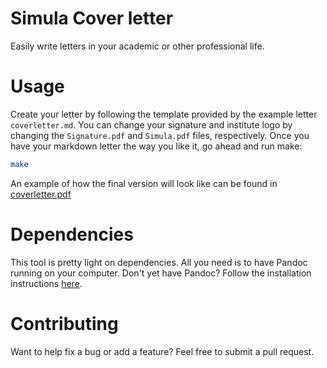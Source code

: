# Simula Cover letter
Easily write letters in your academic or other professional life.

# Usage
Create your letter by following the template provided by the example letter `coverletter.md`. You can change your signature and institute logo by changing the `Signature.pdf` and `Simula.pdf` files, respectively. Once you have your markdown letter the way you like it, go ahead and run make:

```bash
make
```

An example of how the final version will look like can be found in [coverletter.pdf](coverletter.pdf)

# Dependencies
This tool is pretty light on dependencies. All you need is to have Pandoc running on your computer. Don't yet have Pandoc? Follow the installation instructions [here](https://pandoc.org/installing.html).

# Contributing
Want to help fix a bug or add a feature? Feel free to submit a pull request. 